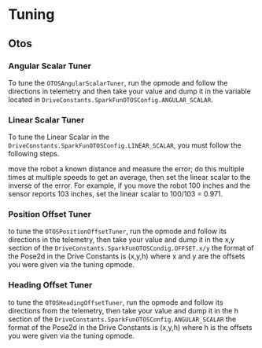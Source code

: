 # Tuning


## Otos

### Angular Scalar Tuner

To tune the `OTOSAngularScalarTuner`, run the opmode and follow the directions in telemetry and then take your value and dump it in the variable located
in `DriveConstants.SparkFunOTOSConfig.ANGULAR_SCALAR`.

### Linear Scalar Tuner

To tune the Linear Scalar in the `DriveConstants.SparkFunOTOSConfig.LINEAR_SCALAR`, you must follow the following steps.

move the robot a known distance and measure the error; do this multiple times at multiple speeds to get an average, then set the linear scalar to the
inverse of the error. For example, if you move the robot 100 inches and the sensor reports 103 inches, set the linear scalar to 100/103 = 0.971.

### Position Offset Tuner

to tune the `OTOSPositionOffsetTuner`, run the opmode and follow its directions in the telemetry, then take your value and dump it in the x,y section of
the `DriveConstants.SparkFunOTOSCondig.OFFSET.x/y` the format of the Pose2d in the Drive Constants is (x,y,h) where x and y are the offsets you were given
via the tuning opmode.

### Heading Offset Tuner

to tune the `OTOSHeadingOffsetTuner`, run the opmode and follow its directions from the telemetry, then take your value and dump it in the h section of 
the `DriveConstants.SparkFunOTOSConfig.ANGULAR_SCALAR` the format of the Pose2d in the Drive Constants is (x,y,h) where h is the offsets you were given
via the tuning opmode.